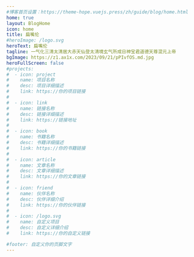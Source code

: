```yaml
---
#博客首页设置：https://theme-hope.vuejs.press/zh/guide/blog/home.html
home: true
layout: BlogHome
icon: home
title: 扁嘴伦
#heroImage: /logo.svg
heroText: 扁嘴伦
tagline: 一气化三清太清居大赤天仙登太清境玄气所成日神宝君道德天尊混元上帝
bgImage: https://z1.ax1x.com/2023/09/21/pPIvfOS.md.jpg
heroFullScreen: false
#projects:
#  - icon: project
#    name: 项目名称
#    desc: 项目详细描述
#    link: https://你的项目链接
#
#  - icon: link
#    name: 链接名称
#    desc: 链接详细描述
#    link: https://链接地址
#
#  - icon: book
#    name: 书籍名称
#    desc: 书籍详细描述
#    link: https://你的书籍链接
#
#  - icon: article
#    name: 文章名称
#    desc: 文章详细描述
#    link: https://你的文章链接
#
#  - icon: friend
#    name: 伙伴名称
#    desc: 伙伴详细介绍
#    link: https://你的伙伴链接
#
#  - icon: /logo.svg
#    name: 自定义项目
#    desc: 自定义详细介绍
#    link: https://你的自定义链接

#footer: 自定义你的页脚文字
---
```

